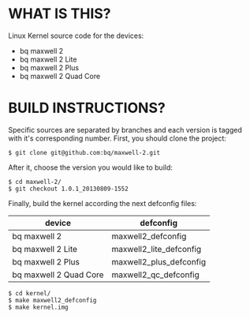 WHAT IS THIS?
=============

Linux Kernel source code for the devices: 
* bq maxwell 2 
* bq maxwell 2 Lite 
* bq maxwell 2 Plus 
* bq maxwell 2 Quad Core

BUILD INSTRUCTIONS?
===================

Specific sources are separated by branches and each version is tagged with it's corresponding number. First, you should
clone the project:

	$ git clone git@github.com:bq/maxwell-2.git

After it, choose the version you would like to build:

	$ cd maxwell-2/
	$ git checkout 1.0.1_20130809-1552


Finally, build the kernel according the next defconfig files:

| device 										| defconfig								|
| --------------------------|-------------------------|
| bq maxwell 2 							| maxwell2_defconfig			|
| bq maxwell 2 Lite 				| maxwell2_lite_defconfig	|
| bq maxwell 2 Plus      		|	maxwell2_plus_defconfig	|
| bq maxwell 2 Quad Core 	  |	maxwell2_qc_defconfig	  |

	$ cd kernel/
	$ make maxwell2_defconfig
	$ make kernel.img





